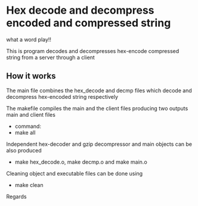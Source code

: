 # Hex decode and decompress encoded and compressed string
what a word play!!

This is program decodes and decompresses hex-encode compressed string from a server through a client

## How it works

The main file combines the hex_decode and  decmp files which decode and decompress hex-encoded string respectively

The makefile  compiles the main and the client files producing two outputs main and 
client files

- command: 
- make all

Independent hex-decoder and gzip decompressor and main objects can be also produced  

- make hex_decode.o, make decmp.o and make main.o

Cleaning object and executable files can be done using 

- make clean 

Regards
